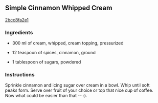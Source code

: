 ## Simple Cinnamon Whipped Cream

[2bcc8fa2e1](http://www.food.com/recipe/simple-cinnamon-whipped-cream-194502)

### Ingredients

 - 300 ml of cream, whipped, cream topping, pressurized

 - 12 teaspoon of spices, cinnamon, ground

 - 1 tablespoon of sugars, powdered

### Instructions

Sprinkle cinnamon and icing sugar over cream in a bowl. Whip until soft peaks form. Serve over fruit of your choice or top that nice cup of coffee. Now what could be easier than that -- :).